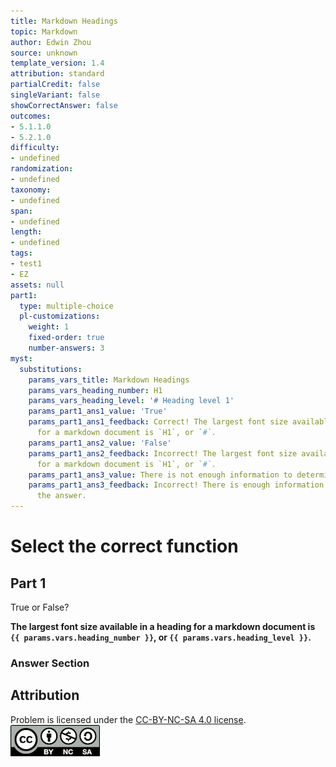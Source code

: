 ```yaml
---
title: Markdown Headings
topic: Markdown
author: Edwin Zhou
source: unknown
template_version: 1.4
attribution: standard
partialCredit: false
singleVariant: false
showCorrectAnswer: false
outcomes:
- 5.1.1.0
- 5.2.1.0
difficulty:
- undefined
randomization:
- undefined
taxonomy:
- undefined
span:
- undefined
length:
- undefined
tags:
- test1
- EZ
assets: null
part1:
  type: multiple-choice
  pl-customizations:
    weight: 1
    fixed-order: true
    number-answers: 3
myst:
  substitutions:
    params_vars_title: Markdown Headings
    params_vars_heading_number: H1
    params_vars_heading_level: '# Heading level 1'
    params_part1_ans1_value: 'True'
    params_part1_ans1_feedback: Correct! The largest font size available in a heading
      for a markdown document is `H1`, or `#`.
    params_part1_ans2_value: 'False'
    params_part1_ans2_feedback: Incorrect! The largest font size available in a heading
      for a markdown document is `H1`, or `#`.
    params_part1_ans3_value: There is not enough information to determine.
    params_part1_ans3_feedback: Incorrect! There is enough information to determine
      the answer.
---
```

# Select the correct function

## Part 1

True or False?

**The largest font size available in a heading for a markdown document is `{{ params.vars.heading_number }}`, or `{{ params.vars.heading_level }}`.**

### Answer Section

## Attribution

Problem is licensed under the [CC-BY-NC-SA 4.0 license](https://creativecommons.org/licenses/by-nc-sa/4.0/).<br> ![The Creative Commons 4.0 license requiring attribution-BY, non-commercial-NC, and share-alike-SA license.](https://raw.githubusercontent.com/firasm/bits/master/by-nc-sa.png)